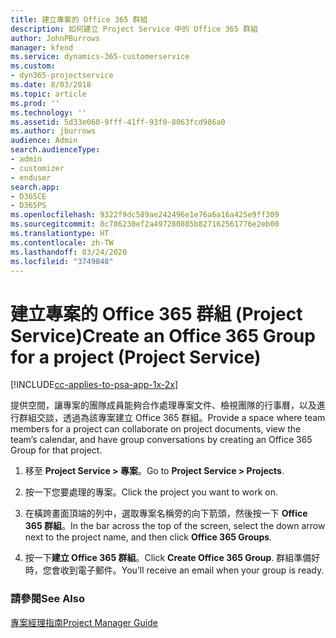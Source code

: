 ```yaml
---
title: 建立專案的 Office 365 群組
description: 如何建立 Project Service 中的 Office 365 群組
author: JohnPBurrows
manager: kfend
ms.service: dynamics-365-customerservice
ms.custom:
- dyn365-projectservice
ms.date: 8/03/2018
ms.topic: article
ms.prod: ''
ms.technology: ''
ms.assetid: 5d33e060-9fff-41ff-93f0-8063fcd986a0
ms.author: jburrows
audience: Admin
search.audienceType:
- admin
- customizer
- enduser
search.app:
- D365CE
- D365PS
ms.openlocfilehash: 9322f9dc589ae242496e1e76a6a16a425e9ff309
ms.sourcegitcommit: 8c786230ef2a497280885b827162561776e2eb00
ms.translationtype: HT
ms.contentlocale: zh-TW
ms.lasthandoff: 03/24/2020
ms.locfileid: "3749848"
---
```

# <a name="create-an-office-365-group-for-a-project-project-service"></a><span data-ttu-id="3a461-103">建立專案的 Office 365 群組 (Project Service)</span><span class="sxs-lookup"><span data-stu-id="3a461-103">Create an Office 365 Group for a project (Project Service)</span></span>

[!INCLUDE[cc-applies-to-psa-app-1x-2x](../includes/cc-applies-to-psa-app-1x-2x.md)]

<span data-ttu-id="3a461-104">提供空間，讓專案的團隊成員能夠合作處理專案文件、檢視團隊的行事曆，以及進行群組交談，透過為該專案建立 Office 365 群組。</span><span class="sxs-lookup"><span data-stu-id="3a461-104">Provide a space where team members for a project can collaborate on project documents, view the team’s calendar, and have group conversations by creating an Office 365 Group for that project.</span></span>  
  
1.  <span data-ttu-id="3a461-105">移至 **Project Service > 專案**。</span><span class="sxs-lookup"><span data-stu-id="3a461-105">Go to **Project Service > Projects**.</span></span>  
  
2.  <span data-ttu-id="3a461-106">按一下您要處理的專案。</span><span class="sxs-lookup"><span data-stu-id="3a461-106">Click the project you want to work on.</span></span>  
  
3.  <span data-ttu-id="3a461-107">在橫跨畫面頂端的列中，選取專案名稱旁的向下箭頭，然後按一下 **Office 365 群組**。</span><span class="sxs-lookup"><span data-stu-id="3a461-107">In the bar across the top of the screen, select the down arrow next to the project name, and then click **Office 365 Groups**.</span></span>  
  
4.  <span data-ttu-id="3a461-108">按一下**建立 Office 365 群組**。</span><span class="sxs-lookup"><span data-stu-id="3a461-108">Click **Create Office 365 Group**.</span></span> <span data-ttu-id="3a461-109">群組準備好時，您會收到電子郵件。</span><span class="sxs-lookup"><span data-stu-id="3a461-109">You’ll receive an email when your group is ready.</span></span>  
  
### <a name="see-also"></a><span data-ttu-id="3a461-110">請參閱</span><span class="sxs-lookup"><span data-stu-id="3a461-110">See Also</span></span>  
 [<span data-ttu-id="3a461-111">專案經理指南</span><span class="sxs-lookup"><span data-stu-id="3a461-111">Project Manager Guide</span></span>](../project-service/project-manager-guide.md)
